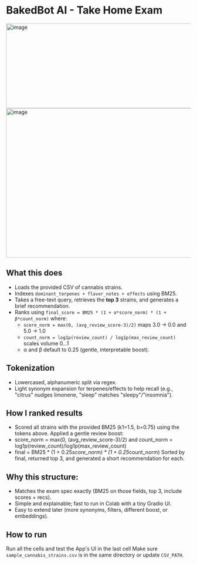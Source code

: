 # BakedBot AI - Take Home Exam
<img width="1359" height="231" alt="image" src="https://github.com/user-attachments/assets/0e13512f-b8e0-4bfa-8034-d4cd01e2c5bb" />
<img width="1338" height="407" alt="image" src="https://github.com/user-attachments/assets/4c7bba0e-0615-4192-812f-9f87ba72fc94" />

## What this does
- Loads the provided CSV of cannabis strains.
- Indexes `dominant_terpenes + flavor_notes + effects` using BM25.
- Takes a free-text query, retrieves the **top 3** strains, and generates a brief recommendation.
- Ranks using `final_score = BM25 * (1 + α*score_norm) * (1 + β*count_norm)` where:
  - `score_norm = max(0, (avg_review_score-3)/2)` maps 3.0 → 0.0 and 5.0 → 1.0
  - `count_norm = log1p(review_count) / log1p(max_review_count)` scales volume 0...1
  - α and β default to 0.25 (gentle, interpretable boost).

## Tokenization
- Lowercased, alphanumeric split via regex.
- Light synonym expansion for terpenes/effects to help recall
  (e.g., "citrus" nudges limonene, "sleep" matches "sleepy"/"insomnia").
  
## How I ranked results
- Scored all strains with the provided BM25 (k1=1.5, b=0.75) using the tokens above.
  Applied a gentle review boost:
- score_norm = max(0, (avg_review_score-3)/2) and count_norm = log1p(review_count)/log1p(max_review_count)
- final = BM25 * (1 + 0.25*score_norm) * (1 + 0.25*count_norm)
Sorted by final, returned top 3, and generated a short recommendation for each.

## Why this structure:
- Matches the exam spec exactly (BM25 on those fields, top 3, include scores + recs).
- Simple and explainable; fast to run in Colab with a tiny Gradio UI.
- Easy to extend later (more synonyms, filters, different boost, or embeddings).

## How to run
Run all the cells and test the App's UI in the last cell
Make sure `sample_cannabis_strains.csv` is in the same directory or update `CSV_PATH`.
